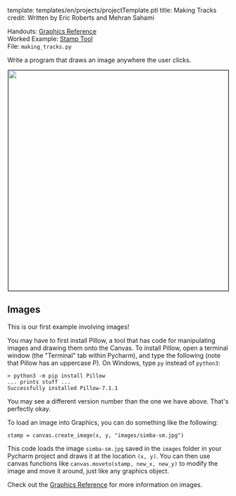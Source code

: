 template: templates/en/projects/projectTemplate.ptl
title: Making Tracks
credit: Written by Eric Roberts and Mehran Sahami

Handouts: [Graphics Reference]({{pathToRoot}}en/resources/graphics.html)<br/>
Worked Example: [Stamp Tool]({{pathToRoot}}en/projects/stampTool.html)<br/>
File: `making_tracks.py`

Write a program that draws an image anywhere the user clicks.

<center>
  <!--<img style="width:500px;border: 1px solid #000000" src="{{pathToRoot}}img/icons/makingTracks.png">-->
  <img style="width:500px;border: 1px solid #000000" src="{{pathToRoot}}img/projects/makingTracks/demo.png">
</center>

## Images

This is our first example involving images!

You may have to first install Pillow, a tool that has code for manipulating images and drawing them onto the Canvas. To install Pillow, open a terminal window (the "Terminal" tab within Pycharm), and type the following (note that Pillow has an uppercase P). On Windows, type `py` instead of `python3`:

```
> python3 -m pip install Pillow
... prints stuff ...
Successfully installed Pillow-7.1.1
```

You may see a different version number than the one we have above. That's perfectly okay.

To load an image into Graphics, you can do something like the following:
```
stamp = canvas.create_image(x, y, "images/simba-sm.jpg")
```

This code loads the image `simba-sm.jpg` saved in the `images` folder in your Pycharm project and draws it at the location `(x, y)`. You can then use canvas functions like `canvas.moveto(stamp, new_x, new_y)` to modify the image and move it around, just like any graphics object.

Check out the [Graphics Reference]({{pathToRoot}}en/resources/graphics.html) for more information on images.
